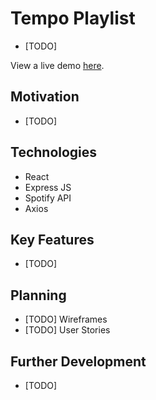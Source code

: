 # Tempo Playlist

- [TODO]

View a live demo [here](https://hidden-gorge-82205.herokuapp.com/).

## Motivation

- [TODO]

## Technologies

- React
- Express JS
- Spotify API
- Axios

## Key Features

- [TODO]

## Planning

- [TODO] Wireframes
- [TODO] User Stories

## Further Development

- [TODO]
